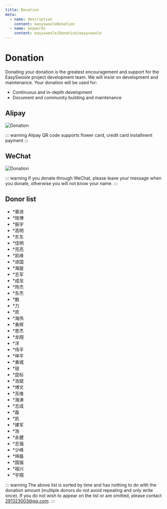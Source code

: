 ```yaml
---
title: Donation
meta:
  - name: description
    content: easyswooleDonation
  - name: keywords
    content: easyswoole|Donation|easyswoole
---
```


# Donation
Donating your donation is the greatest encouragement and support for the EasySwoole project development team. We will insist on development and maintenance. Your donation will be used for:

  - Continuous and in-depth development
  - Document and community building and maintenance
## Alipay
![Donation](/resources/donate.png)
 
::: warning 
 Alipay QR code supports flower card, credit card installment payment
:::

## WeChat
![Donation](/resources/wx_donate.png)


::: warning 
 If you donate through WeChat, please leave your message when you donate, otherwise you will not know your name.
:::

## Donor list
- *章进
- *晓博
- *振宇
- *高明
- *东东
- *佳明
- *亮亮
- *凯峰
- *进国
- *海旋
- *志军
- *成龙
- *玲杰
- *东杰
- *鹏
- *力
- *宾
- *海伟
- *勇辉
- *思杰
- *龙翔
- *洋
- *伟平
- *坤平
- *勇城
- *锐
- *昆标
- *浩斌
- *博文
- *苏维
- *海涛
- *志成
- *磊
- *凯
- *建军
- *浩
- *永健
- *志强
- *少峰
- *坤磊
- *国锴
- *祖兴
- *宇翔



::: warning 
 The above list is sorted by time and has nothing to do with the donation amount (multiple donors do not avoid repeating and only write once). If you do not wish to appear on the list or are omitted, please contact 291323003@qq.com.
:::
